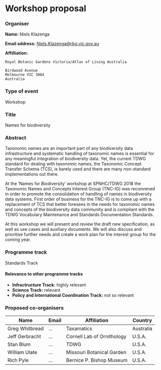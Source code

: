 # Workshop proposal

### Organiser

**Name:** Niels Klazenga

**Email address:** Niels.Klazenga@rbg.vic.gov.au

**Affilliation:**

    Royal Botanic Gardens Victoria/Atlas of Living Australia

    Birdwood Avenue
    Melbourne VIC 3004
    Australia



### Type of event

Workshop

### Title

Names for biodiversity


### Abstract

Taxonomic names are an important part of any biodiversity data infrastructure and systematic handling of taxonomic names is essential for any meaningful integration of biodiversity data. Yet, the current TDWG standard for dealing with taxonomic names, the Taxonomic Concept Transfer Schema (TCS), is barely used and there are many non-standard implementations out there.

At the ‘Names for Biodiversity’ workshop at SPNHC/TDWG 2018 the Taxonomic Names and Concepts Interest Group (TNC-IG) was reconvened in order to promote the consolidation of handling of names in biodiversity data systems. First order of business for the TNC-IG is to come up with a replacement of TCS that better foresees in the needs for taxonomic names and concepts of the biodiversity data community and is compliant with the TDWG Vocabulary Maintenance and Standards Documentation Standards.

At this workshop we will present and review the draft new specification, as well as use cases and auxiliary documents. We will also discuss and prioritise further needs and create a work plan for the interest group for the coming year.


### Programme track

Standards Track

#### Relevance to other programme tracks

- **Infractructure Track:** highly relevant
- **Science Track:** relevant
- **Policy and International Coordination Track:** not so relevant

### Proposed co-organisers

Name | Email | Affiliation | Country
-|-|-|-
Greg Whitbread | ... | Taxamatics | Australia
Jeff Gerbracht | ... | Cornell Lab of Ornithology | U.S.A.
Stan Blum | ... | TDWG | U.S.A.
William Ulate | ... | Missouri Botanical Garden | U.S.A.
Rich Pyle | ... | Bernice P. Bishop Museum | U.S.A.
